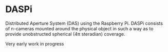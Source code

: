 # DASPi
Distributed Aperture System (DAS) using the Raspberry Pi.
DASPi consists of n-cameras mounted around the physical object in such a way as to provide unobstructed spherical (4π steradian) coverage.

Very early work in progress
